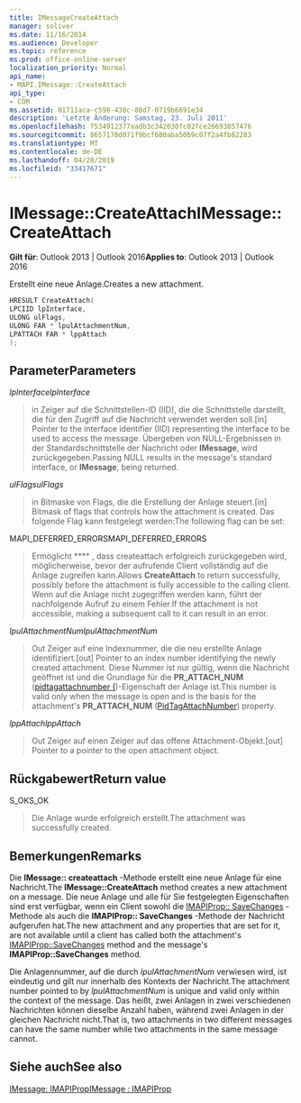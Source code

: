 ```yaml
---
title: IMessageCreateAttach
manager: soliver
ms.date: 11/16/2014
ms.audience: Developer
ms.topic: reference
ms.prod: office-online-server
localization_priority: Normal
api_name:
- MAPI.IMessage::CreateAttach
api_type:
- COM
ms.assetid: 01711aca-c598-438c-88d7-0719b6691e34
description: 'Letzte Änderung: Samstag, 23. Juli 2011'
ms.openlocfilehash: f534912377aadb3c342030fc02fce26693857476
ms.sourcegitcommit: 8657170d071f9bcf680aba50b9c07f2a4fb82283
ms.translationtype: MT
ms.contentlocale: de-DE
ms.lasthandoff: 04/28/2019
ms.locfileid: "33417671"
---
```

# <a name="imessagecreateattach"></a><span data-ttu-id="77fb7-103">IMessage::CreateAttach</span><span class="sxs-lookup"><span data-stu-id="77fb7-103">IMessage::CreateAttach</span></span>

  
  
<span data-ttu-id="77fb7-104">**Gilt für**: Outlook 2013 | Outlook 2016</span><span class="sxs-lookup"><span data-stu-id="77fb7-104">**Applies to**: Outlook 2013 | Outlook 2016</span></span> 
  
<span data-ttu-id="77fb7-105">Erstellt eine neue Anlage.</span><span class="sxs-lookup"><span data-stu-id="77fb7-105">Creates a new attachment.</span></span>
  
```cpp
HRESULT CreateAttach(
LPCIID lpInterface,
ULONG ulFlags,
ULONG FAR * lpulAttachmentNum,
LPATTACH FAR * lppAttach
);
```

## <a name="parameters"></a><span data-ttu-id="77fb7-106">Parameter</span><span class="sxs-lookup"><span data-stu-id="77fb7-106">Parameters</span></span>

 <span data-ttu-id="77fb7-107">_lpInterface_</span><span class="sxs-lookup"><span data-stu-id="77fb7-107">_lpInterface_</span></span>
  
> <span data-ttu-id="77fb7-108">in Zeiger auf die Schnittstellen-ID (IID), die die Schnittstelle darstellt, die für den Zugriff auf die Nachricht verwendet werden soll.</span><span class="sxs-lookup"><span data-stu-id="77fb7-108">[in] Pointer to the interface identifier (IID) representing the interface to be used to access the message.</span></span> <span data-ttu-id="77fb7-109">Übergeben von NULL-Ergebnissen in der Standardschnittstelle der Nachricht oder **IMessage**, wird zurückgegeben.</span><span class="sxs-lookup"><span data-stu-id="77fb7-109">Passing NULL results in the message's standard interface, or **IMessage**, being returned.</span></span> 
    
 <span data-ttu-id="77fb7-110">_ulFlags_</span><span class="sxs-lookup"><span data-stu-id="77fb7-110">_ulFlags_</span></span>
  
> <span data-ttu-id="77fb7-111">in Bitmaske von Flags, die die Erstellung der Anlage steuert.</span><span class="sxs-lookup"><span data-stu-id="77fb7-111">[in] Bitmask of flags that controls how the attachment is created.</span></span> <span data-ttu-id="77fb7-112">Das folgende Flag kann festgelegt werden:</span><span class="sxs-lookup"><span data-stu-id="77fb7-112">The following flag can be set:</span></span>
    
<span data-ttu-id="77fb7-113">MAPI_DEFERRED_ERRORS</span><span class="sxs-lookup"><span data-stu-id="77fb7-113">MAPI_DEFERRED_ERRORS</span></span> 
  
> <span data-ttu-id="77fb7-114">Ermöglicht \*\*\*\* , dass createattach erfolgreich zurückgegeben wird, möglicherweise, bevor der aufrufende Client vollständig auf die Anlage zugreifen kann.</span><span class="sxs-lookup"><span data-stu-id="77fb7-114">Allows **CreateAttach** to return successfully, possibly before the attachment is fully accessible to the calling client.</span></span> <span data-ttu-id="77fb7-115">Wenn auf die Anlage nicht zugegriffen werden kann, führt der nachfolgende Aufruf zu einem Fehler.</span><span class="sxs-lookup"><span data-stu-id="77fb7-115">If the attachment is not accessible, making a subsequent call to it can result in an error.</span></span> 
    
 <span data-ttu-id="77fb7-116">_lpulAttachmentNum_</span><span class="sxs-lookup"><span data-stu-id="77fb7-116">_lpulAttachmentNum_</span></span>
  
> <span data-ttu-id="77fb7-117">Out Zeiger auf eine Indexnummer, die die neu erstellte Anlage identifiziert.</span><span class="sxs-lookup"><span data-stu-id="77fb7-117">[out] Pointer to an index number identifying the newly created attachment.</span></span> <span data-ttu-id="77fb7-118">Diese Nummer ist nur gültig, wenn die Nachricht geöffnet ist und die Grundlage für die **PR_ATTACH_NUM** ([pidtagattachnumber (](pidtagattachnumber-canonical-property.md))-Eigenschaft der Anlage ist.</span><span class="sxs-lookup"><span data-stu-id="77fb7-118">This number is valid only when the message is open and is the basis for the attachment's **PR_ATTACH_NUM** ([PidTagAttachNumber](pidtagattachnumber-canonical-property.md)) property.</span></span>
    
 <span data-ttu-id="77fb7-119">_lppAttach_</span><span class="sxs-lookup"><span data-stu-id="77fb7-119">_lppAttach_</span></span>
  
> <span data-ttu-id="77fb7-120">Out Zeiger auf einen Zeiger auf das offene Attachment-Objekt.</span><span class="sxs-lookup"><span data-stu-id="77fb7-120">[out] Pointer to a pointer to the open attachment object.</span></span>
    
## <a name="return-value"></a><span data-ttu-id="77fb7-121">Rückgabewert</span><span class="sxs-lookup"><span data-stu-id="77fb7-121">Return value</span></span>

<span data-ttu-id="77fb7-122">S_OK</span><span class="sxs-lookup"><span data-stu-id="77fb7-122">S_OK</span></span> 
  
> <span data-ttu-id="77fb7-123">Die Anlage wurde erfolgreich erstellt.</span><span class="sxs-lookup"><span data-stu-id="77fb7-123">The attachment was successfully created.</span></span>
    
## <a name="remarks"></a><span data-ttu-id="77fb7-124">Bemerkungen</span><span class="sxs-lookup"><span data-stu-id="77fb7-124">Remarks</span></span>

<span data-ttu-id="77fb7-125">Die **IMessage:: createattach** -Methode erstellt eine neue Anlage für eine Nachricht.</span><span class="sxs-lookup"><span data-stu-id="77fb7-125">The **IMessage::CreateAttach** method creates a new attachment on a message.</span></span> <span data-ttu-id="77fb7-126">Die neue Anlage und alle für Sie festgelegten Eigenschaften sind erst verfügbar, wenn ein Client sowohl die [IMAPIProp:: SaveChanges](imapiprop-savechanges.md) -Methode als auch die **IMAPIProp:: SaveChanges** -Methode der Nachricht aufgerufen hat.</span><span class="sxs-lookup"><span data-stu-id="77fb7-126">The new attachment and any properties that are set for it, are not available until a client has called both the attachment's [IMAPIProp::SaveChanges](imapiprop-savechanges.md) method and the message's **IMAPIProp::SaveChanges** method.</span></span> 
  
<span data-ttu-id="77fb7-127">Die Anlagennummer, auf die durch _lpulAttachmentNum_ verwiesen wird, ist eindeutig und gilt nur innerhalb des Kontexts der Nachricht.</span><span class="sxs-lookup"><span data-stu-id="77fb7-127">The attachment number pointed to by  _lpulAttachmentNum_ is unique and valid only within the context of the message.</span></span> <span data-ttu-id="77fb7-128">Das heißt, zwei Anlagen in zwei verschiedenen Nachrichten können dieselbe Anzahl haben, während zwei Anlagen in der gleichen Nachricht nicht.</span><span class="sxs-lookup"><span data-stu-id="77fb7-128">That is, two attachments in two different messages can have the same number while two attachments in the same message cannot.</span></span> 
  
## <a name="see-also"></a><span data-ttu-id="77fb7-129">Siehe auch</span><span class="sxs-lookup"><span data-stu-id="77fb7-129">See also</span></span>



[<span data-ttu-id="77fb7-130">IMessage: IMAPIProp</span><span class="sxs-lookup"><span data-stu-id="77fb7-130">IMessage : IMAPIProp</span></span>](imessageimapiprop.md)

